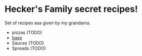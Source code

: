#  Hecker's Family secret recipes!

Set of recipes asa given by my grandama.

- pizzas (TODO)
- [base](./pizzas/base.md)
- Sauces (TODO)
- Spreads (TODO)


